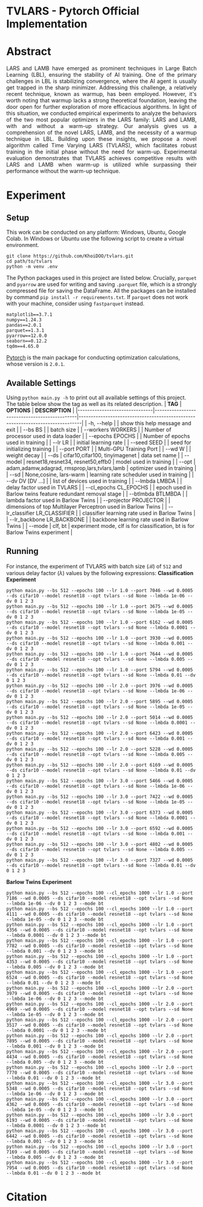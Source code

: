 # TVLARS - Pytorch Official Implementation

# Abstract
<p align="justify">LARS and LAMB have emerged as prominent techniques in Large Batch Learning (LBL), ensuring the stability of AI training. One of the primary challenges in LBL is stabilizing convergence, where the AI agent is usually get trapped in the sharp minimizer. Addressing this challenge, a relatively recent technique, known as warmup, has been employed. However, it's worth noting that warmup lacks a strong theoretical foundation, leaving the door open for further exploration of more efficacious algorithms. In light of this situation, we conducted empirical experiments to analyze the behaviors of the two most popular optimizers in the LARS family: LARS and LAMB, with and without a warm-up strategy. Our analysis gives us a comprehension of the novel LARS, LAMB, and the necessity of a warmup technique in LBL. Building upon these insights, we propose a novel algorithm called Time Varying LARS (TVLARS), which facilitates robust training in the initial phase without the need for warm-up. Experimental evaluation demonstrates that TVLARS achieves competitive results with LARS and LAMB when warm-up is utilized while surpassing their performance without the warm-up technique.</p>

# Experiment
## Setup
This work can be conducted on any platform: Windows, Ubuntu, Google Colab. In Windows or Ubuntu use the following script to create a virtual environment.
```
git clone https://github.com/KhoiDOO/tvlars.git
cd path/to/tvlars
python -m venv .env
```
The Python packages used in this project are listed below. Crucially, ```parquet``` and ```pyarrow``` are used for writing and saving ```.parquet``` file, which is a strongly compressed file for saving the DataFrame. All the packages can be installed by command ```pip install -r requirements.txt```. If ```parquet``` does not work with your machine, consider using ```fastparquet``` instead.
```
matplotlib==3.7.1
numpy==1.24.3
pandas==2.0.1
parquet==1.3.1
pyarrow==12.0.0
seaborn==0.12.2
tqdm==4.65.0
```
[Pytorch](https://pytorch.org/) is the main package for conducting optimization calculations, whose version is ```2.0.1```.
## Available Settings
Using ```python main.py -h``` to print out all available settings of this project. The table below show the tag as well as its related description. 
| **TAG**                       | **OPTIONS**                                  | **DESCRIPTION**                                                               |
|-------------------------------|----------------------------------------------|-------------------------------------------------------------------------------|
| -h, --help                    |                                              | show this help message and exit                                               |
| --bs BS                       |                                              | batch size                                                                    |
| --workers WORKERS             |                                              | Number of processor used in data loader                                       |
| --epochs EPOCHS               |                                              | Number of epochs used in training                                             |
| --lr LR                       |                                              | initial learning rate                                                         |
| --seed SEED                   |                                              | seed for initializing training                                                |
| --port PORT                   |                                              | Multi-GPU Training Port                                                       |
| --wd W                        |                                              | weight decay                                                                  |
| --ds                          | cifar10,cifar100, tinyimagenet               | data set name                                                                 |
| --model                       | resnet18,resnet34, resnet50,effb0            | model used in training                                                        |
| --opt                         | adam,adamw,adagrad, rmsprop,lars,tvlars,lamb | optimizer used in training                                                    |
| --sd                          | None,cosine, lars-warm                       | learning rate scheduler used in training                                      |
| --dv DV [DV ...]              |                                              | list of devices used in training                                              |
| --lmbda LMBDA                 |                                              | delay factor used in TVLARS                                                   |
| --cl_epochs CL_EPOCHS         |                                              | epoch used in Barlow twins feature redundant removal stage                    |
| --btlmbda BTLMBDA             |                                              | lambda factor used in Barlow Twins                                            |
| --projector PROJECTOR         |                                              | dimensions of top Multilayer Perceptron used in Barlow Twins                  |
| --lr_classifier LR_CLASSIFIER |                                              | classifier learning rate used in Barlow Twins                                 |
| --lr_backbone LR_BACKBONE     |                                              | backbone learning rate used in Barlow Twins                                   |
| --mode                        | clf, bt                                      | experiment mode, clf is for classification, bt is for Barlow Twins experiment |

## Running
For instance, the experiment of TVLARS with batch size ($\mathcal{B}$) of ```512``` and various delay factor ($\lambda$) values by the following expressions:
**Classification Experiment**
```
python main.py --bs 512 --epochs 100 --lr 1.0 --port 7046 --wd 0.0005 --ds cifar10 --model resnet18 --opt tvlars --sd None --lmbda 1e-06 --dv 0 1 2 3
python main.py --bs 512 --epochs 100 --lr 1.0 --port 3675 --wd 0.0005 --ds cifar10 --model resnet18 --opt tvlars --sd None --lmbda 1e-05 --dv 0 1 2 3
python main.py --bs 512 --epochs 100 --lr 1.0 --port 6162 --wd 0.0005 --ds cifar10 --model resnet18 --opt tvlars --sd None --lmbda 0.0001 --dv 0 1 2 3
python main.py --bs 512 --epochs 100 --lr 1.0 --port 3930 --wd 0.0005 --ds cifar10 --model resnet18 --opt tvlars --sd None --lmbda 0.001 --dv 0 1 2 3
python main.py --bs 512 --epochs 100 --lr 1.0 --port 7644 --wd 0.0005 --ds cifar10 --model resnet18 --opt tvlars --sd None --lmbda 0.005 --dv 0 1 2 3
python main.py --bs 512 --epochs 100 --lr 1.0 --port 5794 --wd 0.0005 --ds cifar10 --model resnet18 --opt tvlars --sd None --lmbda 0.01 --dv 0 1 2 3
python main.py --bs 512 --epochs 100 --lr 2.0 --port 3976 --wd 0.0005 --ds cifar10 --model resnet18 --opt tvlars --sd None --lmbda 1e-06 --dv 0 1 2 3
python main.py --bs 512 --epochs 100 --lr 2.0 --port 5895 --wd 0.0005 --ds cifar10 --model resnet18 --opt tvlars --sd None --lmbda 1e-05 --dv 0 1 2 3
python main.py --bs 512 --epochs 100 --lr 2.0 --port 5014 --wd 0.0005 --ds cifar10 --model resnet18 --opt tvlars --sd None --lmbda 0.0001 --dv 0 1 2 3
python main.py --bs 512 --epochs 100 --lr 2.0 --port 6423 --wd 0.0005 --ds cifar10 --model resnet18 --opt tvlars --sd None --lmbda 0.001 --dv 0 1 2 3
python main.py --bs 512 --epochs 100 --lr 2.0 --port 5228 --wd 0.0005 --ds cifar10 --model resnet18 --opt tvlars --sd None --lmbda 0.005 --dv 0 1 2 3
python main.py --bs 512 --epochs 100 --lr 2.0 --port 6169 --wd 0.0005 --ds cifar10 --model resnet18 --opt tvlars --sd None --lmbda 0.01 --dv 0 1 2 3
python main.py --bs 512 --epochs 100 --lr 3.0 --port 5466 --wd 0.0005 --ds cifar10 --model resnet18 --opt tvlars --sd None --lmbda 1e-06 --dv 0 1 2 3
python main.py --bs 512 --epochs 100 --lr 3.0 --port 7422 --wd 0.0005 --ds cifar10 --model resnet18 --opt tvlars --sd None --lmbda 1e-05 --dv 0 1 2 3
python main.py --bs 512 --epochs 100 --lr 3.0 --port 6373 --wd 0.0005 --ds cifar10 --model resnet18 --opt tvlars --sd None --lmbda 0.0001 --dv 0 1 2 3
python main.py --bs 512 --epochs 100 --lr 3.0 --port 6592 --wd 0.0005 --ds cifar10 --model resnet18 --opt tvlars --sd None --lmbda 0.001 --dv 0 1 2 3
python main.py --bs 512 --epochs 100 --lr 3.0 --port 4802 --wd 0.0005 --ds cifar10 --model resnet18 --opt tvlars --sd None --lmbda 0.005 --dv 0 1 2 3
python main.py --bs 512 --epochs 100 --lr 3.0 --port 7327 --wd 0.0005 --ds cifar10 --model resnet18 --opt tvlars --sd None --lmbda 0.01 --dv 0 1 2 3
```
**Barlow Twins Experiment**
```
python main.py --bs 512 --epochs 100 --cl_epochs 1000 --lr 1.0 --port 7186 --wd 0.0005 --ds cifar10 --model resnet18 --opt tvlars --sd None --lmbda 1e-06 --dv 0 1 2 3 --mode bt
python main.py --bs 512 --epochs 100 --cl_epochs 1000 --lr 1.0 --port 4111 --wd 0.0005 --ds cifar10 --model resnet18 --opt tvlars --sd None --lmbda 1e-05 --dv 0 1 2 3 --mode bt
python main.py --bs 512 --epochs 100 --cl_epochs 1000 --lr 1.0 --port 4356 --wd 0.0005 --ds cifar10 --model resnet18 --opt tvlars --sd None --lmbda 0.0001 --dv 0 1 2 3 --mode bt
python main.py --bs 512 --epochs 100 --cl_epochs 1000 --lr 1.0 --port 7782 --wd 0.0005 --ds cifar10 --model resnet18 --opt tvlars --sd None --lmbda 0.001 --dv 0 1 2 3 --mode bt
python main.py --bs 512 --epochs 100 --cl_epochs 1000 --lr 1.0 --port 4353 --wd 0.0005 --ds cifar10 --model resnet18 --opt tvlars --sd None --lmbda 0.005 --dv 0 1 2 3 --mode bt
python main.py --bs 512 --epochs 100 --cl_epochs 1000 --lr 1.0 --port 6524 --wd 0.0005 --ds cifar10 --model resnet18 --opt tvlars --sd None --lmbda 0.01 --dv 0 1 2 3 --mode bt
python main.py --bs 512 --epochs 100 --cl_epochs 1000 --lr 2.0 --port 3979 --wd 0.0005 --ds cifar10 --model resnet18 --opt tvlars --sd None --lmbda 1e-06 --dv 0 1 2 3 --mode bt
python main.py --bs 512 --epochs 100 --cl_epochs 1000 --lr 2.0 --port 4969 --wd 0.0005 --ds cifar10 --model resnet18 --opt tvlars --sd None --lmbda 1e-05 --dv 0 1 2 3 --mode bt
python main.py --bs 512 --epochs 100 --cl_epochs 1000 --lr 2.0 --port 3517 --wd 0.0005 --ds cifar10 --model resnet18 --opt tvlars --sd None --lmbda 0.0001 --dv 0 1 2 3 --mode bt
python main.py --bs 512 --epochs 100 --cl_epochs 1000 --lr 2.0 --port 7895 --wd 0.0005 --ds cifar10 --model resnet18 --opt tvlars --sd None --lmbda 0.001 --dv 0 1 2 3 --mode bt
python main.py --bs 512 --epochs 100 --cl_epochs 1000 --lr 2.0 --port 4434 --wd 0.0005 --ds cifar10 --model resnet18 --opt tvlars --sd None --lmbda 0.005 --dv 0 1 2 3 --mode bt
python main.py --bs 512 --epochs 100 --cl_epochs 1000 --lr 2.0 --port 7770 --wd 0.0005 --ds cifar10 --model resnet18 --opt tvlars --sd None --lmbda 0.01 --dv 0 1 2 3 --mode bt
python main.py --bs 512 --epochs 100 --cl_epochs 1000 --lr 3.0 --port 5348 --wd 0.0005 --ds cifar10 --model resnet18 --opt tvlars --sd None --lmbda 1e-06 --dv 0 1 2 3 --mode bt
python main.py --bs 512 --epochs 100 --cl_epochs 1000 --lr 3.0 --port 4362 --wd 0.0005 --ds cifar10 --model resnet18 --opt tvlars --sd None --lmbda 1e-05 --dv 0 1 2 3 --mode bt
python main.py --bs 512 --epochs 100 --cl_epochs 1000 --lr 3.0 --port 6193 --wd 0.0005 --ds cifar10 --model resnet18 --opt tvlars --sd None --lmbda 0.0001 --dv 0 1 2 3 --mode bt
python main.py --bs 512 --epochs 100 --cl_epochs 1000 --lr 3.0 --port 6442 --wd 0.0005 --ds cifar10 --model resnet18 --opt tvlars --sd None --lmbda 0.001 --dv 0 1 2 3 --mode bt
python main.py --bs 512 --epochs 100 --cl_epochs 1000 --lr 3.0 --port 7169 --wd 0.0005 --ds cifar10 --model resnet18 --opt tvlars --sd None --lmbda 0.005 --dv 0 1 2 3 --mode bt
python main.py --bs 512 --epochs 100 --cl_epochs 1000 --lr 3.0 --port 7954 --wd 0.0005 --ds cifar10 --model resnet18 --opt tvlars --sd None --lmbda 0.01 --dv 0 1 2 3 --mode bt
```

# Citation
```

```

